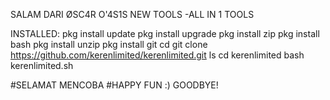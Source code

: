 SALAM DARI ØSC4R O'4S1S
NEW TOOLS
-ALL IN 1 TOOLS

INSTALLED:
pkg install update
pkg install upgrade
pkg install zip
pkg install bash
pkg install unzip
pkg install git
cd
git clone https://github.com/kerenlimited/kerenlimited.git
ls
cd kerenlimited
bash kerenlimited.sh

#SELAMAT MENCOBA
#HAPPY FUN :)
GOODBYE!
